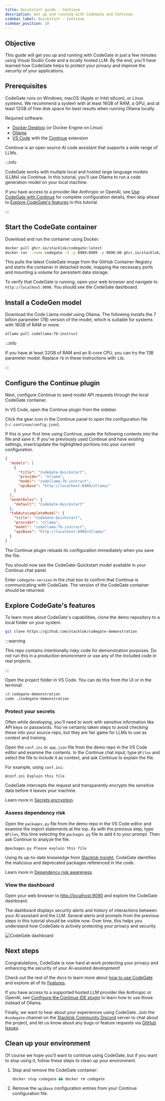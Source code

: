 ```yaml
---
title: Quickstart guide - Continue
description: Get up and running with CodeGate and Continue
sidebar_label: Quickstart - Continue
sidebar_position: 10
---
```


## Objective

This guide will get you up and running with CodeGate in just a few minutes using
Visual Studio Code and a locally hosted LLM. By the end, you'll have learned how
CodeGate helps to protect your privacy and improve the security of your
applications.

## Prerequisites

CodeGate runs on Windows, macOS (Apple or Intel silicon), or Linux systems. We
recommend a system with at least 16GB of RAM, a GPU, and at least 12GB of free
disk space for best results when running Ollama locally.

Required software:

- [Docker Desktop](https://www.docker.com/products/docker-desktop/) (or Docker
  Engine on Linux)
- [Ollama](https://ollama.com/)
- [VS Code](https://code.visualstudio.com/) with the
  [Continue](https://www.continue.dev/) extension

Continue is an open source AI code assistant that supports a wide range of LLMs.

:::info

CodeGate works with multiple local and hosted large language models (LLMs) via
Continue. In this tutorial, you'll use Ollama to run a code generation model on
your local machine.

If you have access to a provider like Anthropic or OpenAI, see
[Use CodeGate with Continue](./how-to/use-with-continue.mdx) for complete
configuration details, then skip ahead to
[Explore CodeGate's features](#explore-codegates-features) in this tutorial.

:::

## Start the CodeGate container

Download and run the container using Docker:

```bash
docker pull ghcr.io/stacklok/codegate:latest
docker run --name codegate -d -p 8989:8989 -p 9090:80 ghcr.io/stacklok/codegate:latest
```

This pulls the latest CodeGate image from the GitHub Container Registry and
starts the container in detached mode, mapping the necessary ports and mounting
a volume for persistent data storage.

To verify that CodeGate is running, open your web browser and navigate to
`http://localhost:9090`. You should see the CodeGate dashboard.

## Install a CodeGen model

Download the Code Llama model using Ollama. The following installs the 7 billion
parameter (7B) version of the model, which is suitable for systems with 16GB of
RAM or more:

```bash
ollama pull codellama:7b-instruct
```

:::info

If you have at least 32GB of RAM and an 8-core CPU, you can try the 13B
parameter model. Replace `7b` in these instructions with `13b`.

:::

## Configure the Continue plugin

Next, configure Continue to send model API requests through the local CodeGate
container.

In VS Code, open the Continue plugin from the sidebar.

Click the gear icon in the Continue panel to open the configuration file
(`~/.continue/config.json`).

If this is your first time using Continue, paste the following contents into the
file and save it. If you've previously used Continue and have existing settings,
insert/update the highlighted portions into your current configuration.

```json {3-8,11,13-18}
{
  "models": [
    {
      "title": "CodeGate-Quickstart",
      "provider": "ollama",
      "model": "codellama:7b-instruct",
      "apiBase": "http://localhost:8989/ollama/"
    }
  ],
  "modelRoles": {
    "default": "CodeGate-Quickstart"
  },
  "tabAutocompleteModel": {
    "title": "CodeGate-Quickstart",
    "provider": "ollama",
    "model": "codellama:7b-instruct",
    "apiBase": "http://localhost:8989/ollama/"
  }
}
```

The Continue plugin reloads its configuration immediately when you save the
file.

You should now see the CodeGate-Quickstart model available in your Continue chat
panel.

Enter `codegate-version` in the chat box to confirm that Continue is
communicating with CodeGate. The version of the CodeGate container should be
returned.

## Explore CodeGate's features

To learn more about CodeGate's capabilities, clone the demo repository to a
local folder on your system.

```bash
git clone https://github.com/stacklok/codegate-demonstration
```

:::warning

This repo contains intentionally risky code for demonstration purposes. Do not
run this in a production environment or use any of the included code in real
projects.

:::

Open the project folder in VS Code. You can do this from the UI or in the
terminal:

```bash
cd codegate-demonstration
code ./codegate-demonstration
```

### Protect your secrets

Often while developing, you'll need to work with sensitive information like API
keys or passwords. You've certainly taken steps to avoid checking these into
your source repo, but they are fair game for LLMs to use as context and
training.

Open the `conf.ini` or `app.json` file from the demo repo in the VS Code editor
and examine the contents. In the Continue chat input, type `@Files` and select
the file to include it as context, and ask Continue to explain the file.

For example, using `conf.ini`:

```plain
@conf.ini Explain this file
```

CodeGate intercepts the request and transparently encrypts the sensitive data
before it leaves your machine.

Learn more in [Secrets encryption](./features/secrets-encryption.md).

### Assess dependency risk

Open the `packages.py` file from the demo repo in the VS Code editor and examine
the import statements at the top. As with the previous step, type `@Files`, this
time selecting the `packages.py` file to add it to your prompt. Then ask Continue to analyze the file.

```plain
@packages.py Please explain this file
```

Using its up-to-date knowledge from
[Stacklok Insight](https://www.insight.stacklok.com/), CodeGate identifies the
malicious and deprecated packages referenced in the code.

Learn more in [Dependency risk awareness](./features/dependency-risk.md).

### View the dashboard

Open your web browser to [http://localhost:9090](http://localhost:9090) and
explore the CodeGate dashboard.

The dashboard displays security alerts and history of interactions between your
AI assistant and the LLM. Several alerts and prompts from the previous steps in
this tutorial should be visible now. Over time, this helps you understand how
CodeGate is actively protecting your privacy and security.

![CodeGate dashboard](/img/quickstart/quickstart-dashboard.webp)

## Next steps

Congratulations, CodeGate is now hard at work protecting your privacy and
enhancing the security of your AI-assisted development!

Check out the rest of the docs to learn more about
[how to use CodeGate](./how-to/index.mdx) and explore all of its
[Features](./features/index.mdx).

If you have access to a supported hosted LLM provider like Anthropic or OpenAI,
see [Configure the Continue IDE plugin](./how-to/use-with-continue.mdx) to learn
how to use those instead of Ollama.

Finally, we want to hear about your experiences using CodeGate. Join the
`#codegate` channel on the
[Stacklok Community Discord](https://discord.gg/stacklok) server to chat about
the project, and let us know about any bugs or feature requests via
[GitHub Issues](https://github.com/stacklok/codegate/issues).

## Clean up your environment

Of course we hope you'll want to continue using CodeGate, but if you want to
stop using it, follow these steps to clean up your environment.

1. Stop and remove the CodeGate container:

   ```bash
   docker stop codegate && docker rm codegate
   ```

2. Remove the `apiBase` configuration entries from your Continue configuration
   file.
